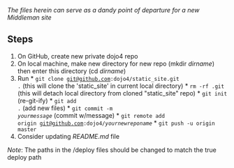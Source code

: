 _The files herein can serve as a dandy point of departure for a new Middleman site_

## Steps

  1. On GitHub, create new private dojo4 repo
  2. On local machine, make new directory for new repo (mkdir _dirname_) then enter this directory (cd _dirname_)
  3. Run 
    * <code>git clone git@github.com:dojo4/static_site.git .</code> (this will clone the 'static_site' in current local directory)
    * <code>rm -rf .git</code> (this will detach local directory from cloned "static_site" repo)
    * <code>git init</code> (re-git-ify)
    * <code>git add .</code> (add new files)
    * <code>git commit -m _yourmessage_</code> (commit w/message)
    * <code>git remote add origin git@github.com:dojo4/_yournewreponame_</code>
    * <code>git push -u origin master</code>
  6. Consider updating _README.md_ file

_Note_: The paths in the /deploy files should be changed to match the true deploy path